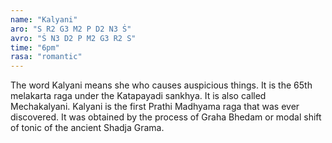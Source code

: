 ```yaml
---
name: "Kalyani"
aro: "S R2 G3 M2 P D2 N3 Ṡ"
avro: "Ṡ N3 D2 P M2 G3 R2 S"
time: "6pm"
rasa: "romantic"
---
```

The word Kalyani means she who causes auspicious things. It is the 65th melakarta raga under the Katapayadi sankhya. It is also called Mechakalyani. Kalyani is the first Prathi Madhyama raga that was ever discovered. It was obtained by the process of Graha Bhedam or modal shift of tonic of the ancient Shadja Grama.